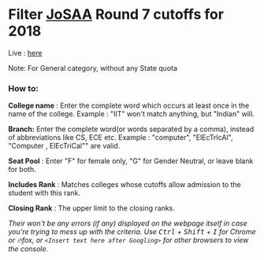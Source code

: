# Filter [JoSAA](https://josaa.nic.in) Round 7 cutoffs for 2018

Live : [here](https://deutranium.github.io/Automate-the-boring-stuff/Cutoff-filter/)

Note: For General category, without any State quota

### How to:

**College name** : Enter the complete word which occurs at least once in the name of the college. Example : "IIT" won't match anything, but "Indian" will. 

**Branch:** Enter the complete word(or words separated by a comma), instead of abbreviations like CS, ECE etc. Example : "computer", "ElEcTrIcAl", "Computer  ,     ElEcTriCal"" are valid.

**Seat Pool** : Enter "F" for female only, "G" for Gender Neutral, or leave blank for both.

**Includes Rank** : Matches colleges whose cutoffs allow admission to the student with this rank.

**Closing Rank** : The upper limit to the closing ranks.

*Their won't be any errors (if any) displayed on the webpage itself in case you're trying to mess up with the criteria. Use <kbd>Ctrl</kbd> + <kbd>Shift</kbd> + <kbd>I</kbd> for Chrome or :fire:fox, or `<Insert text here after Googling>` for other browsers to view the console.*
